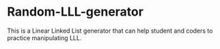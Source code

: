 # Random-LLL-generator
This is a Linear Linked List generator that can help student and coders to practice manipulating LLL.
